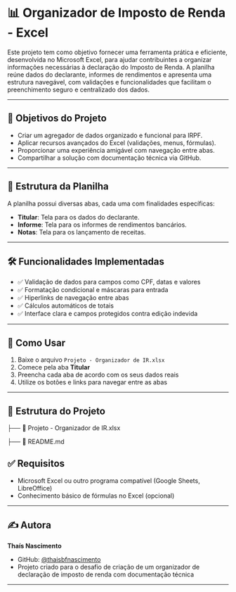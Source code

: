 ﻿# 📊 Organizador de Imposto de Renda - Excel

Este projeto tem como objetivo fornecer uma ferramenta prática e eficiente, desenvolvida no Microsoft Excel, para ajudar contribuintes a organizar informações necessárias à declaração do Imposto de Renda. A planilha reúne dados do declarante, informes de rendimentos e apresenta uma estrutura navegável, com validações e funcionalidades que facilitam o preenchimento seguro e centralizado dos dados.

---

## 🎯 Objetivos do Projeto

- Criar um agregador de dados organizado e funcional para IRPF.
- Aplicar recursos avançados do Excel (validações, menus, fórmulas).
- Proporcionar uma experiência amigável com navegação entre abas.
- Compartilhar a solução com documentação técnica via GitHub.

---

## 📁 Estrutura da Planilha

A planilha possui diversas abas, cada uma com finalidades específicas:

- **Titular**: Tela para os dados do declarante.
- **Informe**: Tela para os informes de rendimentos bancários.
- **Notas**: Tela para os lançamento de receitas.

---

## 🛠️ Funcionalidades Implementadas

- ✅ Validação de dados para campos como CPF, datas e valores
- ✅ Formatação condicional e máscaras para entrada
- ✅ Hiperlinks de navegação entre abas
- ✅ Cálculos automáticos de totais
- ✅ Interface clara e campos protegidos contra edição indevida

---

## 📝 Como Usar

1. Baixe o arquivo `Projeto - Organizador de IR.xlsx`
2. Comece pela aba **Titular**
3. Preencha cada aba de acordo com os seus dados reais
4. Utilize os botões e links para navegar entre as abas

---

## 📁 Estrutura do Projeto

├── 📄 Projeto - Organizador de IR.xlsx

├── 📄 README.md


## ✅ Requisitos

- Microsoft Excel ou outro programa compatível (Google Sheets, LibreOffice)
- Conhecimento básico de fórmulas no Excel (opcional)

---

## ✍️ Autora

**Thaís Nascimento**
- GitHub: [@thaisbfnascimento](https://github.com/thaisbfnascimento)
- Projeto criado para o desafio de criação de um organizador de declaração de imposto de renda com documentação técnica

---

